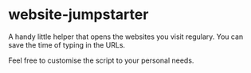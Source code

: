 # website-jumpstarter
A handy little helper that opens the websites you visit regulary. You can save the time of typing in the URLs.

Feel free to customise the script to your personal needs.
